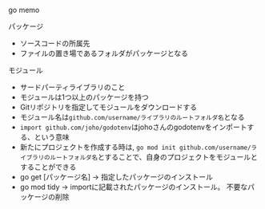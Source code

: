 go memo

パッケージ

- ソースコードの所属先
- ファイルの置き場であるフォルダがパッケージとなる

モジュール
- サードパーティライブラリのこと
- モジュールは1つ以上のパッケージを持つ
- Gitリポジトリを指定してモジュールをダウンロードする
- モジュール名は`github.com/username/ライブラリのルートフォルダ名`となる
- `import github.com/joho/godotenv`はjohoさんのgodotenvをインポートする、という意味
- 新たにプロジェクトを作成する時は,
`go mod init github.com/username/ライブラリのルートフォルダ名`とすることで、自身のプロジェクトをモジュールとすることができる
- go get [パッケージ名] -> 指定したパッケージのインストール
- go mod tidy -> importに記載されたパッケージのインストール。
不要なパッケージの削除
